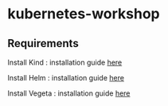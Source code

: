# kubernetes-workshop

## Requirements

Install Kind : installation guide [here](https://kind.sigs.k8s.io/docs/user/quick-start/#installing-with-a-package-manager)

Install Helm : installation guide [here](https://helm.sh/docs/intro/install/#through-package-managers)

Install Vegeta : installation guide [here](https://github.com/tsenart/vegeta?tab=readme-ov-file#install)

